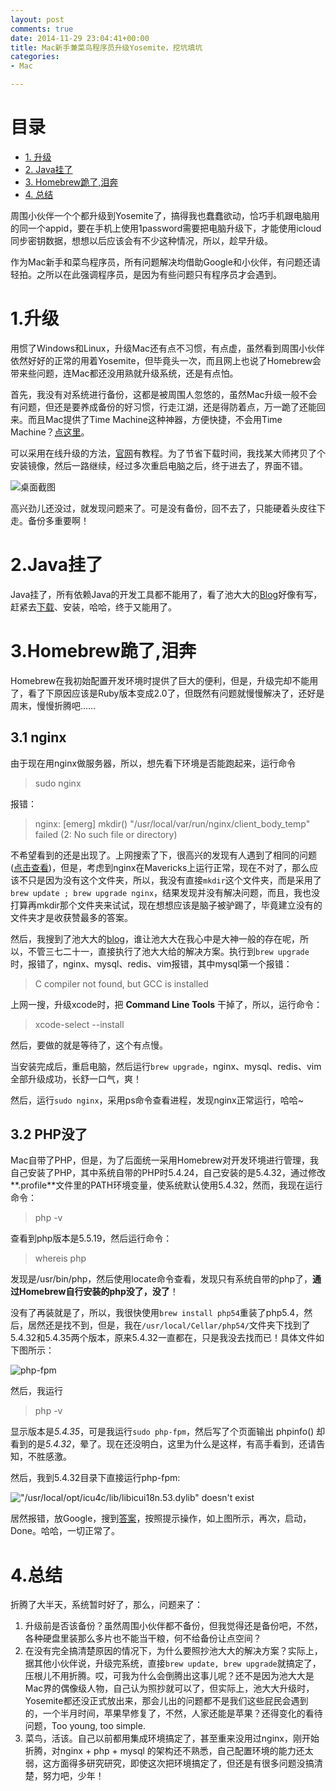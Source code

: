 ```yaml
---
layout: post
comments: true
date: 2014-11-29 23:04:41+00:00
title: Mac新手兼菜鸟程序员升级Yosemite，挖坑填坑
categories:  
- Mac

---
```

# 目录 
* [1. 升级](#update)
* [2. Java挂了](#java)
* [3. Homebrew跪了,泪奔](#homebrew)
* [4. 总结](#summary)

周围小伙伴一个个都升级到Yosemite了，搞得我也蠢蠢欲动，恰巧手机跟电脑用的同一个appid，要在手机上使用1password需要把电脑升级下，才能使用icloud同步密钥数据，想想以后应该会有不少这种情况，所以，趁早升级。

作为Mac新手和菜鸟程序员，所有问题解决均借助Google和小伙伴，有问题还请轻拍。之所以在此强调程序员，是因为有些问题只有程序员才会遇到。
# <a id="update">  1.升级 </a>
用惯了Windows和Linux，升级Mac还有点不习惯，有点虚，虽然看到周围小伙伴依然好好的正常的用着Yosemite，但毕竟头一次，而且网上也说了Homebrew会带来些问题，连Mac都还没用熟就升级系统，还是有点怕。

首先，我没有对系统进行备份，这都是被周围人忽悠的，虽然Mac升级一般不会有问题，但还是要养成备份的好习惯，行走江湖，还是得防着点，万一跪了还能回来。而且Mac提供了Time Machine这种神器，方便快捷，不会用Time Machine？[点这里][1]。

可以采用在线升级的方法，[官网][2]有教程。为了节省下载时间，我找某大师拷贝了个安装镜像，然后一路继续，经过多次重启电脑之后，终于进去了，界面不错。

![桌面截图](http://lxweiblog.qiniudn.com/2014-Yosemite_screen.png)

高兴劲儿还没过，就发现问题来了。可是没有备份，回不去了，只能硬着头皮往下走。备份多重要啊！

# <a id="java">  2.Java挂了</a>

Java挂了，所有依赖Java的开发工具都不能用了，看了池大大的[Blog][3]好像有写，赶紧去[下载][4]、安装，哈哈，终于又能用了。

# <a id="homebrew">  3.Homebrew跪了,泪奔</a>
Homebrew在我初始配置开发环境时提供了巨大的便利，但是，升级完却不能用了，看了下原因应该是Ruby版本变成2.0了，但既然有问题就慢慢解决了，还好是周末，慢慢折腾吧……

## 3.1 nginx
由于现在用nginx做服务器，所以，想先看下环境是否能跑起来，运行命令
>sudo nginx

报错：
>nginx: [emerg] mkdir() "/usr/local/var/run/nginx/client_body_temp" failed (2: No such file or directory)

不希望看到的还是出现了。上网搜索了下，很高兴的发现有人遇到了相同的问题([点击查看][5])，但是，考虑到nginx在Mavericks上运行正常，现在不对了，那么应该不只是因为没有这个文件夹，所以，我没有直接```mkdir```这个文件夹，而是采用了```brew update ; brew upgrade nginx```，结果发现并没有解决问题，而且，我也没打算再mkdir那个文件夹来试试，现在想想应该是脑子被驴踢了，毕竟建立没有的文件夹才是收获赞最多的答案。

然后，我搜到了池大大的[blog][3]，谁让池大大在我心中是大神一般的存在呢，所以，不管三七二十一，直接执行了池大大给的解决方案。执行到```brew upgrade```时，报错了，nginx、mysql、redis、vim报错，其中mysql第一个报错：
>C compiler not found, but GCC is installed

上网一搜，升级xcode时，把 **Command Line Tools** 干掉了，所以，运行命令：
>xcode-select --install

然后，要做的就是等待了，这个有点慢。

当安装完成后，重启电脑，然后运行```brew upgrade```，nginx、mysql、redis、vim全部升级成功，长舒一口气，爽！

然后，运行```sudo nginx```，采用ps命令查看进程，发现nginx正常运行，哈哈~

## 3.2 PHP没了
Mac自带了PHP，但是，为了后面统一采用Homebrew对开发环境进行管理，我自己安装了PHP，其中系统自带的PHP时5.4.24，自己安装的是5.4.32，通过修改**.profile**文件里的PATH环境变量，使系统默认使用5.4.32，然而，我现在运行命令：
>php -v

查看到php版本是5.5.19，然后运行命令：
>whereis php

发现是/usr/bin/php，然后使用locate命令查看，发现只有系统自带的php了，**通过Homebrew自行安装的php没了，没了**！

没有了再装就是了，所以，我很快使用```brew install php54```重装了php5.4，然后，居然还是找不到，但是，我在```/usr/local/Cellar/php54/```文件夹下找到了5.4.32和5.4.35两个版本，原来5.4.32一直都在，只是我没去找而已！具体文件如下图所示：

![php-fpm](http://lxweiblog.qiniudn.com/2014-php-fpm.jpg)

然后，我运行
>php -v

显示版本是*5.4.35*，可是我运行```sudo php-fpm```，然后写了个页面输出 phpinfo() 却看到的是*5.4.32*，晕了。现在还没明白，这里为什么是这样，有高手看到，还请告知，不胜感激。

然后，我到5.4.32目录下直接运行php-fpm:

!["/usr/local/opt/icu4c/lib/libicui18n.53.dylib" doesn't exist](http://lxweiblog.qiniudn.com/2014-libicui18n.53.dylib.jpg)

居然报错，放Google，搜到[答案][6]，按照提示操作，如上图所示，再次，启动，Done。哈哈，一切正常了。

# <a id="summary">  4.总结</a>
折腾了大半天，系统暂时好了，那么，问题来了：

1. 升级前是否该备份？虽然周围小伙伴都不备份，但我觉得还是备份吧，不然，各种硬盘里装那么多片也不能当干粮，何不给备份让点空间？
2. 在没有完全搞清楚原因的情况下，为什么要照抄池大大的解决方案？实际上，据其他小伙伴说，升级完系统，直接```brew update, brew upgrade```就搞定了，压根儿不用折腾。哎，可我为什么会倒腾出这事儿呢？还不是因为池大大是Mac界的偶像级人物，自己认为照抄就可以了，但实际上，池大大升级时，Yosemite都还没正式放出来，那会儿出的问题都不是我们这些屁民会遇到的，一个半月时间，苹果早修复了，不然，人家还能是苹果？还得变化的看待问题，Too young, too simple.
3. 菜鸟，活该。自己以前都用集成环境搞定了，甚至重来没用过nginx，刚开始折腾，对nginx + php + mysql 的架构还不熟悉，自己配置环境的能力还太弱，这方面得多研究研究，即使这次把环境搞定了，但还是有很多问题没搞清楚，努力吧，少年！



[1]:http://support.apple.com/zh-cn/ht1427
[2]:https://www.apple.com/hk/osx/how-to-upgrade/
[3]:http://weibo.com/p/1001603766056865935197
[4]:http://support.apple.com/kb/DL1572?viewlocale=en_US&locale=en_US
[5]:http://stackoverflow.com/questions/26450085/nginx-broken-after-upgrade-to-osx-yosemite
[6]:https://github.com/Homebrew/homebrew-php/issues/1421